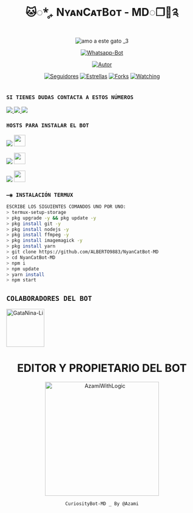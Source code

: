 <h1 align='center'>🐱◌*̥₊ NʏᴀɴCᴀᴛBᴏᴛ - MD◌❐🎋༉</h1>

<div align="center">

![amo a este gato _3](https://telegra.ph/file/e2940c971478383263575.gif)

<a href="#"><img title="Whatsapp-Bot" src="https://img.shields.io/badge/Whatsapp Bot-green?colorA=%23ff0000&colorB=%23017e40&style=for-the-badge"></a>
</p>
<p align="center">
<a href="https://github.com/ALBERTO9883"><img title="Autor" src="https://img.shields.io/badge/AUTOR-ALBERTO-red.svg?style=for-the-badge&logo=github"></a>
</p>
<p align="center">
<a href="https://github.com/ALBERTO9883/followes"><img title="Seguidores" src="https://img.shields.io/github/followers/ALBERTO9883?color=green&style=flat-square"></a>
<a href="https://github.com/ALBERTO9883/NyanCatBot-MD/stargazers/"><img title="Estrellas" src="https://img.shields.io/github/stars/ALBERTO9883/NyanCatBot-MD?color=red&style=flat-square"></a>
<a href="https://github.com/ALBERTO9883/NyanCatBot-MD/network/members"><img title="Forks" src="https://img.shields.io/github/forks/ALBERTO9883/NyanCatBot-MD?color=red&style=flat-square"></a>
<a href="https://github.com/ALBERTO9883/NyanCatBot-MD/watchers"><img title="Watching" src="https://img.shields.io/github/watchers/ALBERTO9883/NyanCatBot-MD?label=Visitantes&color=blue&style=flat-square"></a>
</p>
<h1 align="center"></h1>
  </div>
  
### `SI TIENES DUDAS CONTACTA A ESTOS NÚMEROS`
<a href="http://wa.me/50499698072" target="blank"><img src="https://img.shields.io/badge/ALBERTO_ACOSTA-25D366?style=for-the-badge&logo=whatsapp&logoColor=white" />
<a href="http://wa.me/19045209846" target="blank"><img src="https://img.shields.io/badge/HAROLD_MENDOZA_COLAB.1-25D366?style=for-the-badge&logo=whatsapp&logoColor=white" />
<a href="http://wa.me/50246028932" target="blank"><img src="https://img.shields.io/badge/SIN_NOMBRE_COLAB.2-25D366?style=for-the-badge&logo=whatsapp&logoColor=white" />
  </a>
  
### `HOSTS PARA INSTALAR EL BOT`
  <p align="hihg">   
<a href="https://portal.acidicnodes.com" target="_blank"> <img src="https://img.shields.io/badge/-AcidicNodes-%23E4405F?style=for-the-badge&logo=acidicnodes&logoColor=black" target="_blank"></a> <img src="https://github.com/DIEGO-OFC/DORRAT-BOT-MD/blob/main/galeria/acidicnodes.png" height="30px">
<p align="hihg">   
<a href="https://dash.boxmineworld.com/login" target="_blank"> <img src="https://img.shields.io/badge/-Boxmineworld-%23E4405F?style=for-the-badge&logo=Boxmineworld&logoColor=black" target="_blank"></a> <img src="https://github.com/DIEGO-OFC/DORRAT-BOT-MD/blob/main/galeria/Boxmine.png" height="30px">
<p align="hihg">   
<a href="https://www.mediafire.com/file/nbe32g0kjl99yul/Termux_0.119.1.apk/file
" target="_blank"> <img src="https://img.shields.io/badge/-DESCARGAR_TERMUX-%23E4405F?style=for-the-badge&logo=DESCARGAR_TERMUX&logoColor=black" target="_blank"></a> <img src="https://github.com/DIEGO-OFC/DORRAT-BOT-MD/blob/main/galeria/unnamed.png" height="30px">

### `—◉ INSTALACIÓN TERMUX`
```bash
ESCRIBE LOS SIGUIENTES COMANDOS UNO POR UNO:
> termux-setup-storage
> pkg upgrade -y && pkg update -y
> pkg install git -y
> pkg install nodejs -y
> pkg install ffmpeg -y
> pkg install imagemagick -y
> pkg install yarn
> git clone https://github.com/ALBERTO9883/NyanCatBot-MD
> cd NyanCatBot-MD
> npm i
> npm update
> yarn install
> npm start
```

## `COLABORADORES DEL BOT` 
<a href="https://github.com/GataNina-Li"><img src="https://github.com/GataNina-Li.png" width="100" height="100" alt="GataNina-Li"/></a>

<div align="center">
  <h1 align="center">EDITOR Y PROPIETARIO DEL BOT</h1>

<a href="https://github.com/AzamiWithLogic"><img src="https://github.com/AzamiWithLogic.png" width="300" height="300" alt="AzamiWithLogic"/></a>

`CuriosityBot-MD _ By @Azami`
